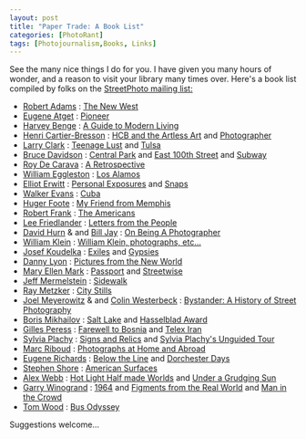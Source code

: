 ```yaml
---
layout: post
title: "Paper Trade: A Book List"
categories: [PhotoRant]
tags: [Photojournalism,Books, Links]
---
```

See the many nice things I do for you. I have given you many hours of wonder, and a reason to visit your library many times over. Here's a book list compiled by folks on the <a href="http://topica.com/lists/streetphoto/read?sort=d" target="linkframe">StreetPhoto mailing list:</a>

<!--more-->

 - <a href="http://www.profotos.com/education/referencedesk/masters/masters/robertadams/robertadams.shtml">Robert
		Adams</a> : <a href="http://www.artbook.com/3883754617.html">The New West</a>
 - <a href="http://www.absolutearts.com/artsnews/2001/10/06/29200.html">Eugene Atget</a> : <a href="http://www.aspp.com/bookreviews/reviews/lemagny.html">Pioneer</a>
 - <a href="http://www.harveybenge.com/purchase.html">Harvey Benge</a> : <a href="http://www.dewilewispublishing.com/PHOTOGRAPHY/Harvey_Benge.html">A Guide to Modern Living</a>
 - <a href="http://www.photology.com/bresson/">Henri Cartier-Bresson</a> : <a href="http://hallphotographers.com/individual_photographers/320.shtml">HCB and the Artless Art</a> and <a href="http://www.thameshudson.co.uk/books/Henri_Cartier-Bresson:_Photographer/0500541795.mxs/27/0/">Photographer</a>
 - <a href="http://www.pavementmagazine.com/larry_clark.html">Larry Clark</a> : <a href="http://hallsocial.com/index.php/Mode/product/AsinSearch/0940512491/name/Teenage%2520Lust%2520%2528Japanese%2520Version%2529/browse/3048861/page/1">Teenage Lust</a> and <a href="http://www.tfaoi.com/newsm1/n1m155.htm">Tulsa</a>
 - <a href="http://www.digitaljournalist.org/issue9807/nutsandbolts.htm">Bruce Davidson</a> : <a href="http://www.eyestorm.com/magnum/bdavidson.asp">Central Park</a> and <a href="http://www.eltunel.net/product/0971368139/AsinSearch/14/">East 100th Street</a> and <a href="http://www.josephbellows.com/davidson.html">Subway</a>
 - <a href="http://www.frif.com/cat97/a-e/conversa.html">Roy De Carava</a> : <a href="http://www.amazon.com/exec/obidos/tg/detail/-/0870701274/qid=1055985524/sr=1-1/ref=sr_1_1/102-1449535-8155338?v=glance&s=books">A Retrospective</a>
 - <a href="http://www.salon.com/people/bc/1999/09/07/eggleston/">William Eggleston</a> : <a href="http://www.museenkoeln.de/ausstellungen/mlu_0303_eggleston/">Los Alamos</a>
 - <a href="http://www.magnumphotos.com/c/htm/TreePf.aspx?E=29YL53IRYAK">Elliot Erwitt</a> : <a href="http://www.metroactive.com/papers/metro/02.04.99/art-9905.html">Personal Exposures</a> and <a href="http://www.thelibraryshop.org/elersnap.html">Snaps</a>
 - <a href="http://xroads.virginia.edu/~UG97/fsa/welcome.html">Walker Evans</a> : <a href="http://www.aspp.com/bookreviews/reviews/evans2.html">Cuba</a>
 - <a href="http://www.tribes.org/magazine/issue10/huger_foote_untitled_tm10.htm">Huger Foote</a> : <a href="http://www.davidluskgallery.com/artists/foote/book.htm">My Friend from Memphis</a>
 - <a href="http://www.yale.edu/amstud/r66/fr1.html">Robert Frank</a> : <a href="http://m2.aol.com/UvGotMail/frank/frank.html">The Americans</a>
 - <a href="http://www.artcyclopedia.com/artists/friedlander_lee.html">Lee Friedlander</a> : <a href="http://photography.about.com/library/weekly/aa110199c.htm">Letters from the People</a>
 - <a href="http://www.magnumphotos.com/c/htm/TreePf.aspx?E=29YL53UIZ@Q&Det=T">David Hurn</a> &amp; and <a href="http://www.photoeye.com/lists.html">Bill Jay</a> : <a href="http://www.lenswork.com/obp.htm">On Being A Photographer</a>
 - <a href="http://www.designboom.com/portrait/klein_bio.html">William Klein</a> : <a href="http://www.npr.org/display_pages/features/feature_1238966.html">William Klein, photographs, etc...</a>
 - <a href="http://www.radio.cz/en/article/36309">Josef Koudelka</a> : <a href="http://www.zonezero.com/shop/new6.html">Exiles</a> and <a href="http://www.amazon.com/exec/obidos/tg/detail/-/0893814911/102-1449535-8155338?vi=glance">Gypsies</a>
 - <a href="http://www.brown.edu/Facilities/David_Winton_Bell_Gallery/lyon.html">Danny Lyon</a> : <a href="http://www.geh.org/ne/mismi2/m197001420002_ful.html">Pictures from the New World</a>
 - <a href="http://www.digitaljournalist.org/issue9903/mark01.htm">Mary Ellen Mark</a> : <a href="http://www.maryellenmark.com/">Passport</a> and <a href="http://www.aperture.org/photographers_details.php?photographer_id=113">Streetwise</a>
 - <a href="http://www.billcharles.com/merm/jeffmermelstein_1.htm">Jeff Mermelstein</a> : <a href="http://www.absolutearts.com/artsnews/2001/11/23/29381.html">Sidewalk</a>
 - <a href="http://www.laurencemillergallery.com/metzkerbio.htm">Ray Metzker</a> : <a href="http://www.peterfetterman.com/show2/gallery.html">City Stills</a>
 - <a href="http://www.joelmeyerowitz.com/">Joel Meyerowitz</a> &amp; and <a href="http://www.twbookmark.com/authors/43/637/">Colin Westerbeck</a> : <a href="http://www.twbookmark.com/books/48/0821227262/chapter_excerpt13605.html">Bystander: A History of Street Photography</a>
 - <a href="http://www.artukraine.com/photoart/photoukr.htm">Boris Mikhailov</a> : <a href="http://www.theglobalist.com/photo/saltlake/mikhailov.shtml">Salt Lake</a> and <a href="http://www.hasselbladfoundation.org/mikhailove.html">Hasselblad Award</a>
 - <a href="http://globetrotter.berkeley.edu/Peress/peress-con0.html">Gilles Peress</a> : <a href="http://www.buyindies.com/listings/9/6/961786524078.html">Farewell to Bosnia</a> and <a href="http://www.artsmia.org/get-the-picture/print/peress.shtml">Telex Iran</a>
 - <a href="http://www.upenn.edu/ARG/archive/plachy/plachy.html">Sylvia Plachy</a> : <a href="http://www.dirckhalstead.org/issue0004/bookreview.htm">Signs and Relics</a> and <a href="http://www.officialtomwaits.com/music/m_g_ut.htm">Sylvia Plachy's Unguided Tour</a>
 - <a href="http://www.icp.org/infinity/2003/Marc_Riboud.html">Marc Riboud</a> : <a href="http://www.iht.com/articles/82296.html">Photographs at Home and Abroad</a>
 - <a href="http://www.irish-photography.com/exhibitions/richards.html">Eugene Richards</a> : <a href="http://www.aperture.org/photographers_details.php?photographer_id=156">Below the Line</a> and <a href="http://www.amazon.com/exec/obidos/ASIN/0714840017/102-1449535-8155338">Dorchester Days</a>
 - <a href="http://www.afterimagegallery.com/shore.htm">Stephen Shore</a> : <a href="http://www.tate.org.uk/modern/exhibitions/cruelandtender/shore.htm">American Surfaces</a>
 - <a href="http://www.nationalgeographic.com/photography/biographies/webb.html">Alex Webb</a> : <a href="http://www.csus.edu/design/events/alexwebb.htm">Hot Light Half made Worlds</a> and <a href="http://www.eltunel.net/search/books/AuthorSearch/Alex+Webb/17/">Under a Grudging Sun</a>
 - <a href="http://www.masters-of-photography.com/W/winogrand/winogrand.html">Garry Winogrand</a> : <a href="http://www.mocp.org/mocp062500/viewwinogrand1964.htm">1964</a> and <a href="http://www.photo.net/books/winogrand">Figments from the Real World</a> and <a href="http://www.artmag.com/museums/a_greab/agblsps/agblspsc.html">Man in the Crowd</a>
 - <a href="http://www.irish-photography.com/exhibitions/twood.html">Tom Wood</a> : <a href="http://www.art-in.de/incmeldung.php?id=247">Bus Odyssey</a>

Suggestions welcome...
